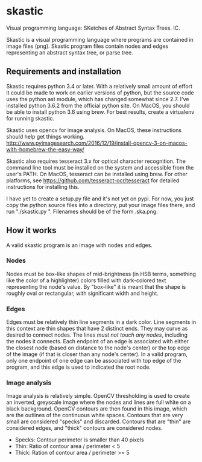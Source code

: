 # skastic
Visual programming language: SKetches of Abstract Syntax Trees. IC.

Skastic is a visual programming language where programs are contained in image files (png). Skastic program files contain nodes and edges representing an abstract syntax tree, or parse tree.

## Requirements and installation

Skastic requires python 3.4 or later. With a relatively small amount of effort it could be made to work on earlier versions of python, but the source code uses the python ast module, which has changed somewhat since 2.7. I've installed python 3.6.2 from the official python site. On MacOS, you should be able to install python 3.6 using brew. For best results, create a virtualenv for running skastic.

Skastic uses opencv for image analysis. On MacOS, these instructions should help get things working. http://www.pyimagesearch.com/2016/12/19/install-opencv-3-on-macos-with-homebrew-the-easy-way/

Skastic also requires tesseract 3.x for optical character recognition. The command line tool must be installed on the system and accessible from the user's PATH. On MacOS, tesseract can be installed using brew. For other platforms, see https://github.com/tesseract-ocr/tesseract for detailed instructions for installing this.

I have yet to create a setup.py file and it's not yet on pypi. For now, you just copy the python source files into a directory, put your image files there, and run "./skastic.py <filename>". Filenames should be of the form <name>.ska.png.

## How it works

A valid skastic program is an image with nodes and edges.

### Nodes

Nodes must be box-like shapes of mid-brightness (in HSB terms, something like the color of a highlighter) colors filled with dark-colored text representing the node's value. By "box-like" it is meant that the shape is roughly oval or rectangular, with significant width and height.

### Edges

Edges must be relatively thin line segments in a dark color. Line segments in this context are thin shapes that have 2 distinct ends. They may curve as desired to connect nodes. The lines *must not touch any nodes*, including the nodes it connects. Each endpoint of an edge is associated with either the closest node (based on distance to the node's center) or the top edge of the image (if that is closer than any node's center). In a valid program, only one endpoint of one edge can be associated with top edge of the program, and this edge is used to indicated the root node.

### Image analysis

Image analysis is relatively simple. OpenCV thresholding is used to create an inverted, greyscale image where the nodes and lines are full white on a black background. OpenCV contours are then found in this image, which are the outlines of the continuous white spaces. Contours that are very small are considered "specks" and discarded. Contours that are "thin" are considered edges, and "thick" contours are considered nodes.

- Specks: Contour perimeter is smaller than 40 pixels
- Thin: Ratio of contour area / perimeter < 5
- Thick: Ration of contour area / perimeter >= 5
